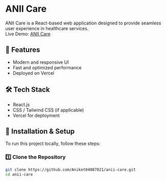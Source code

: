 # ANII Care

ANII Care is a React-based web application designed to provide seamless user experience in healthcare services.  
Live Demo: [ANII Care](https://anii-care.vercel.app/)

## 🚀 Features
- Modern and responsive UI
- Fast and optimized performance
- Deployed on Vercel

## 🛠️ Tech Stack
- React.js
- CSS / Tailwind CSS (if applicable)
- Vercel for deployment

## 🔧 Installation & Setup
To run this project locally, follow these steps:

### 1️⃣ Clone the Repository  
```bash
git clone https://github.com/Aniket04087021/anii-care.git
cd anii-care
